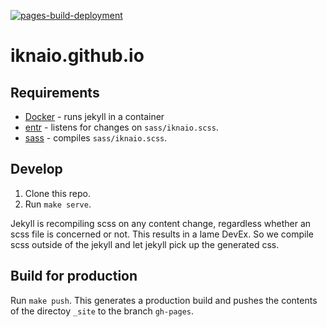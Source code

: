 [![pages-build-deployment](https://github.com/iknaio/iknaio.github.io/actions/workflows/pages/pages-build-deployment/badge.svg)](https://github.com/iknaio/iknaio.github.io/actions/workflows/pages/pages-build-deployment)

# iknaio.github.io

## Requirements

* [Docker](https://docs.docker.com/get-docker/) - runs jekyll in a container
* [entr](https://eradman.com/entrproject/) - listens for changes on `sass/iknaio.scss`.
* [sass](https://sass-lang.com/install) - compiles `sass/iknaio.scss`.

## Develop

1. Clone this repo.
2. Run `make serve`.

Jekyll is recompiling scss on any content change, regardless whether an scss file is concerned or not. This results in a lame DevEx. So we compile scss outside of the jekyll and let jekyll pick up the generated css.

## Build for production

Run `make push`. This generates a production build and pushes the contents of the directoy `_site` to the branch `gh-pages`.
